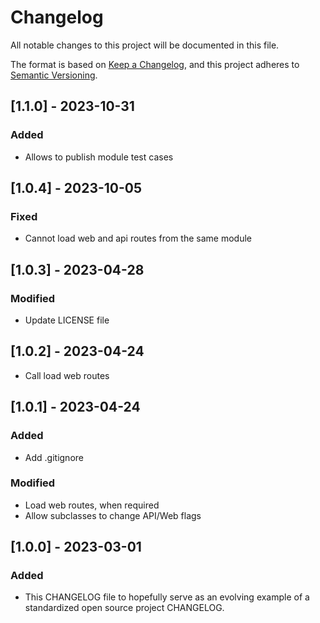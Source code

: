 # Changelog
All notable changes to this project will be documented in this file.

The format is based on [Keep a Changelog](https://keepachangelog.com/en/1.0.0/),
and this project adheres to [Semantic Versioning](https://semver.org/spec/v2.0.0.html).

## [1.1.0] - 2023-10-31
### Added
- Allows to publish module test cases

## [1.0.4] - 2023-10-05
### Fixed
- Cannot load web and api routes from the same module

## [1.0.3] - 2023-04-28
### Modified
- Update LICENSE file

## [1.0.2] - 2023-04-24
- Call load web routes

## [1.0.1] - 2023-04-24
### Added
- Add .gitignore

### Modified
- Load web routes, when required
- Allow subclasses to change API/Web flags

## [1.0.0] - 2023-03-01
### Added
- This CHANGELOG file to hopefully serve as an evolving example of a
  standardized open source project CHANGELOG.
